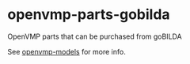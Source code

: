 # openvmp-parts-gobilda

OpenVMP parts that can be purchased from goBILDA

See [openvmp-models](https://github.com/openvmp/openvmp-models) for more info.
